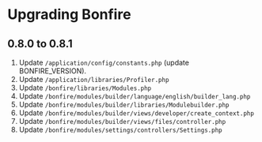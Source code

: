 # Upgrading Bonfire

## 0.8.0 to 0.8.1

1. Update `/application/config/constants.php` (update BONFIRE_VERSION).
2. Update `/application/libraries/Profiler.php`
3. Update `/bonfire/libraries/Modules.php`
4. Update `/bonfire/modules/builder/language/english/builder_lang.php`
5. Update `/bonfire/modules/builder/libraries/Modulebuilder.php`
6. Update `/bonfire/modules/builder/views/developer/create_context.php`
7. Update `/bonfire/modules/builder/views/files/controller.php`
8. Update `/bonfire/modules/settings/controllers/Settings.php`
